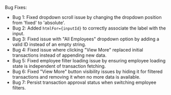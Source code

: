Bug Fixes:

- Bug 1: Fixed dropdown scroll issue by changing the dropdown position from 'fixed' to 'absolute'.
- Bug 2: Added `htmlFor={inputId}` to correctly associate the label with the input.
- Bug 3: Fixed issue with "All Employees" dropdown option by adding a valid ID instead of an empty string.
- Bug 4: Fixed issue where clicking "View More" replaced initial transactions instead of appending new data.
- Bug 5: Fixed employee filter loading issue by ensuring employee loading state is independent of transaction fetching.
- Bug 6: Fixed "View More" button visibility issues by hiding it for filtered transactions and removing it when no more data is available.
- Bug 7: Persist transaction approval status when switching employee filters.

